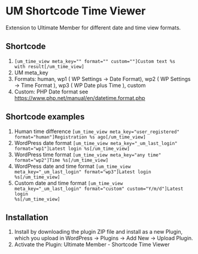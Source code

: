 # UM Shortcode Time Viewer
Extension to Ultimate Member for different date and time view formats.

## Shortcode
1. <code>[um_time_view meta_key="" format="" custom=""]Custom text %s with result[/um_time_view]</code>
2. UM meta_key
3. Formats: human, wp1 ( WP Settings -> Date Format), wp2 ( WP Settings -> Time Format ), wp3 ( WP Date plus Time ), custom 
4. Custom: PHP Date format see https://www.php.net/manual/en/datetime.format.php

## Shortcode examples
1. Human time difference <code>[um_time_view meta_key="user_registered" format="human"]Registration %s ago[/um_time_view]</code>
2. WordPress date format <code>[um_time_view meta_key="_um_last_login" format="wp1"]Latest login %s[/um_time_view]</code>
3. WordPress time format <code>[um_time_view meta_key="any time" format="wp2"]Time %s[/um_time_view]</code>
4. WordPress date and time format <code>[um_time_view meta_key="_um_last_login" format="wp3"]Latest login %s[/um_time_view]</code>
5. Custom date and time format <code>[um_time_view meta_key="_um_last_login" format="custom" custom="Y/m/d"]Latest login %s[/um_time_view]</code>

## Installation
1. Install by downloading the plugin ZIP file and install as a new Plugin, which you upload in WordPress -> Plugins -> Add New -> Upload Plugin.
2. Activate the Plugin: Ultimate Member - Shortcode Time Viewer

